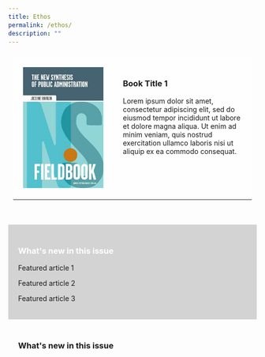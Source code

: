 ```yaml
---
title: Ethos
permalink: /ethos/
description: ""
---
```

<style>
.grid-container {
  display: grid;
  grid-template-columns: auto auto auto;
  padding: 10px;
}

.grid-item {
  background-color: rgba(255, 255, 255, 0.8);
  border-bottom: 1px solid rgba(0, 0, 0, 0.8);
  padding:20px;
}	
	
.pastissues
	{
	padding:20px;
	}
	
#article
	{
	width:60%;
	}
	
.whatsnew
	{
	margin-top:40px;
	padding:20px;
	background-color:lightgrey;
	}
	
.whatsnew h3
	{
	color:white;
	

	
</style>

<div class="grid-container">
<div class="grid-item">
<img src="/images/Ethos_Images/Ethos_Digital_Issue_01/The_New_Synthesis_Of_Public_Administration_Fieldbook.jpg">	
</div>

<div class="grid-item">
<h3>Book Title 1</h3>	

<p>Lorem ipsum dolor sit amet, consectetur adipiscing elit, sed do eiusmod tempor incididunt ut labore et dolore magna aliqua. Ut enim ad minim veniam, quis nostrud exercitation ullamco laboris nisi ut aliquip ex ea commodo consequat. </p>	
	
</div>

</div>


<div class="whatsnew">
		<h3>What's new in this issue</h3>
		<p>Featured article 1</p>
		<p>Featured article 2</p>
		<p>Featured article 3</p>
	</div>
<div class="pastissues">
	<h3>What's new in this issue</h3>
</div>